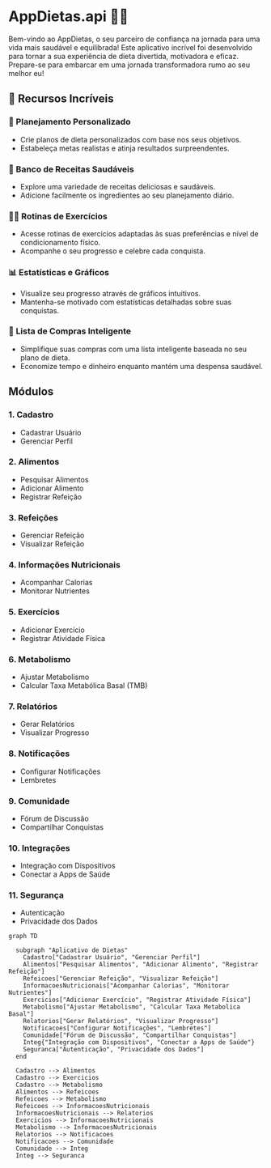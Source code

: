 # AppDietas.api 🍏💪

Bem-vindo ao AppDietas, o seu parceiro de confiança na jornada para uma vida mais saudável e equilibrada! Este aplicativo incrível foi desenvolvido para tornar a sua experiência de dieta divertida, motivadora e eficaz. Prepare-se para embarcar em uma jornada transformadora rumo ao seu melhor eu!

## 🌟 Recursos Incríveis

### 📅 Planejamento Personalizado
- Crie planos de dieta personalizados com base nos seus objetivos.
- Estabeleça metas realistas e atinja resultados surpreendentes.

### 🥗 Banco de Receitas Saudáveis
- Explore uma variedade de receitas deliciosas e saudáveis.
- Adicione facilmente os ingredientes ao seu planejamento diário.

### 🏋️‍♂️ Rotinas de Exercícios
- Acesse rotinas de exercícios adaptadas às suas preferências e nível de condicionamento físico.
- Acompanhe o seu progresso e celebre cada conquista.

### 📊 Estatísticas e Gráficos
- Visualize seu progresso através de gráficos intuitivos.
- Mantenha-se motivado com estatísticas detalhadas sobre suas conquistas.

### 🛒 Lista de Compras Inteligente
- Simplifique suas compras com uma lista inteligente baseada no seu plano de dieta.
- Economize tempo e dinheiro enquanto mantém uma despensa saudável.

## Módulos

### 1. Cadastro
- Cadastrar Usuário
- Gerenciar Perfil

### 2. Alimentos
- Pesquisar Alimentos
- Adicionar Alimento
- Registrar Refeição

### 3. Refeições
- Gerenciar Refeição
- Visualizar Refeição

### 4. Informações Nutricionais
- Acompanhar Calorias
- Monitorar Nutrientes

### 5. Exercícios
- Adicionar Exercício
- Registrar Atividade Física

### 6. Metabolismo
- Ajustar Metabolismo
- Calcular Taxa Metabólica Basal (TMB)

### 7. Relatórios
- Gerar Relatórios
- Visualizar Progresso

### 8. Notificações
- Configurar Notificações
- Lembretes

### 9. Comunidade
- Fórum de Discussão
- Compartilhar Conquistas

### 10. Integrações
- Integração com Dispositivos
- Conectar a Apps de Saúde

### 11. Segurança
- Autenticação
- Privacidade dos Dados

```mermaid
graph TD

  subgraph "Aplicativo de Dietas"
    Cadastro["Cadastrar Usuário", "Gerenciar Perfil"]
    Alimentos["Pesquisar Alimentos", "Adicionar Alimento", "Registrar Refeição"]
    Refeicoes["Gerenciar Refeição", "Visualizar Refeição"]
    InformacoesNutricionais["Acompanhar Calorias", "Monitorar Nutrientes"]
    Exercicios["Adicionar Exercício", "Registrar Atividade Física"]
    Metabolismo["Ajustar Metabolismo", "Calcular Taxa Metabolica Basal"]
    Relatorios["Gerar Relatórios", "Visualizar Progresso"]
    Notificacoes["Configurar Notificações", "Lembretes"]
    Comunidade["Fórum de Discussão", "Compartilhar Conquistas"]
    Integ{"Integração com Dispositivos", "Conectar a Apps de Saúde"}
    Seguranca["Autenticação", "Privacidade dos Dados"]
  end

  Cadastro --> Alimentos
  Cadastro --> Exercicios
  Cadastro --> Metabolismo
  Alimentos --> Refeicoes
  Refeicoes --> Metabolismo
  Refeicoes --> InformacoesNutricionais
  InformacoesNutricionais --> Relatorios
  Exercicios --> InformacoesNutricionais
  Metabolismo --> InformacoesNutricionais
  Relatorios --> Notificacoes
  Notificacoes --> Comunidade
  Comunidade --> Integ
  Integ --> Seguranca
```
